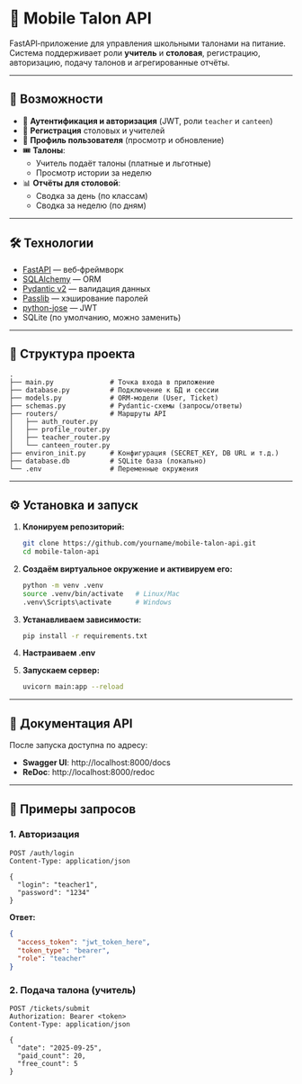 # 📱 Mobile Talon API

FastAPI‑приложение для управления школьными талонами на питание.  
Система поддерживает роли **учитель** и **столовая**, регистрацию, авторизацию, подачу талонов и агрегированные отчёты.

---

## 🚀 Возможности

- 🔑 **Аутентификация и авторизация** (JWT, роли `teacher` и `canteen`)
- 🏫 **Регистрация** столовых и учителей
- 👤 **Профиль пользователя** (просмотр и обновление)
- 🎟 **Талоны**:
  - Учитель подаёт талоны (платные и льготные)
  - Просмотр истории за неделю
- 📊 **Отчёты для столовой**:
  - Сводка за день (по классам)
  - Сводка за неделю (по дням)

---

## 🛠 Технологии

- [FastAPI](https://fastapi.tiangolo.com/) — веб‑фреймворк
- [SQLAlchemy](https://www.sqlalchemy.org/) — ORM
- [Pydantic v2](https://docs.pydantic.dev/) — валидация данных
- [Passlib](https://passlib.readthedocs.io/) — хэширование паролей
- [python-jose](https://python-jose.readthedocs.io/) — JWT
- SQLite (по умолчанию, можно заменить)

---

## 📂 Структура проекта

```
.
├── main.py              # Точка входа в приложение
├── database.py          # Подключение к БД и сессии
├── models.py            # ORM-модели (User, Ticket)
├── schemas.py           # Pydantic-схемы (запросы/ответы)
├── routers/             # Маршруты API
│   ├── auth_router.py
│   ├── profile_router.py
│   ├── teacher_router.py
│   └── canteen_router.py
├── environ_init.py      # Конфигурация (SECRET_KEY, DB URL и т.д.)
├── database.db          # SQLite база (локально)
└── .env                 # Переменные окружения
```

---

## ⚙️ Установка и запуск

1. **Клонируем репозиторий:**
   ```bash
   git clone https://github.com/yourname/mobile-talon-api.git
   cd mobile-talon-api
   ```

2. **Создаём виртуальное окружение и активируем его:**
   ```bash
   python -m venv .venv
   source .venv/bin/activate   # Linux/Mac
   .venv\Scripts\activate      # Windows
   ```

3. **Устанавливаем зависимости:**
   ```bash
   pip install -r requirements.txt
   ```

4. **Настраиваем .env**

5. **Запускаем сервер:**
   ```bash
   uvicorn main:app --reload
   ```

---

## 📖 Документация API

После запуска доступна по адресу:

- **Swagger UI**: http://localhost:8000/docs
- **ReDoc**: http://localhost:8000/redoc

---

## 🔐 Примеры запросов

### 1. Авторизация

```http
POST /auth/login
Content-Type: application/json

{
  "login": "teacher1",
  "password": "1234"
}
```

**Ответ:**

```json
{
  "access_token": "jwt_token_here",
  "token_type": "bearer",
  "role": "teacher"
}
```

### 2. Подача талона (учитель)

```http
POST /tickets/submit
Authorization: Bearer <token>
Content-Type: application/json

{
  "date": "2025-09-25",
  "paid_count": 20,
  "free_count": 5
}
```
